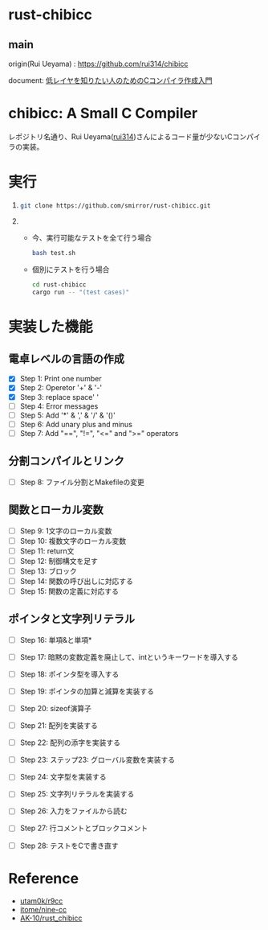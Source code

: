 # rust-chibicc
## main

origin(Rui Ueyama) : https://github.com/rui314/chibicc

document: [低レイヤを知りたい人のためのCコンパイラ作成入門](https://www.sigbus.info/compilerbook)

# chibicc: A Small C Compiler
レポジトリ名通り、Rui Ueyama([rui314](https://github.com/rui314))さんによるコード量が少ないCコンパイラの実装。
# 実行
1. ```bash
   git clone https://github.com/smirror/rust-chibicc.git
   ```
2.  - 今、実行可能なテストを全て行う場合
        ```bash
        bash test.sh
        ```

    - 個別にテストを行う場合
        ```bash
        cd rust-chibicc
        cargo run -- "(test cases)"
        ```
# 実装した機能
## 電卓レベルの言語の作成
- [x]  Step 1: Print one number
- [x]  Step 2: Operetor '+' & '-'
- [x]  Step 3: replace space' '
- [ ]  Step 4: Error messages
- [ ]  Step 5: Add '*' & ',' & '/' & '()'
- [ ]  Step 6: Add unary plus and minus
- [ ]  Step 7: Add "==", "!=", "<=" and ">=" operators
## 分割コンパイルとリンク
- [ ]  Step 8: ファイル分割とMakefileの変更
## 関数とローカル変数
- [ ]  Step 9: 1文字のローカル変数
- [ ]  Step 10: 複数文字のローカル変数
- [ ]  Step 11: return文
- [ ]  Step 12: 制御構文を足す
- [ ]  Step 13: ブロック
- [ ]  Step 14: 関数の呼び出しに対応する
- [ ]  Step 15: 関数の定義に対応する
## ポインタと文字列リテラル
- [ ]  Step 16: 単項&と単項*
- [ ]  Step 17: 暗黙の変数定義を廃止して、intというキーワードを導入する
- [ ]  Step 18: ポインタ型を導入する
- [ ]  Step 19: ポインタの加算と減算を実装する
- [ ]  Step 20: sizeof演算子
- [ ]  Step 21: 配列を実装する
- [ ]  Step 22: 配列の添字を実装する
- [ ]  Step 23: ステップ23: グローバル変数を実装する
- [ ]  Step 24: 文字型を実装する
- [ ]  Step 25: 文字列リテラルを実装する
- [ ]  Step 26: 入力をファイルから読む
- [ ]  Step 27: 行コメントとブロックコメント
- [ ]  Step 28: テストをCで書き直す



# Reference
- [utam0k/r9cc](https://github.com/utam0k/r9cc)
- [itome/nine-cc](https://github.com/itome/nine-cc)
- [AK-10/rust_chibicc](https://github.com/AK-10/rust_chibicc)
